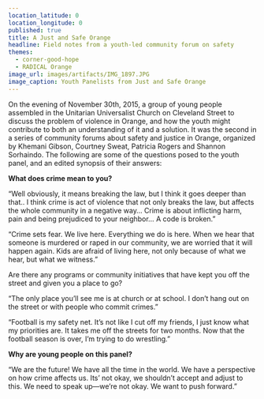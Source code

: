 ```yaml
---
location_latitude: 0
location_longitude: 0
published: true
title: A Just and Safe Orange
headline: Field notes from a youth-led community forum on safety
themes:
  - corner-good-hope
  - RADICAL Orange
image_url: images/artifacts/IMG_1897.JPG
image_caption: Youth Panelists from Just and Safe Orange
---
```

On the evening of November 30th, 2015, a group of young people assembled in the Unitarian Universalist Church on Cleveland Street to discuss the problem of violence in Orange, and how the youth might contribute to both an understanding of it and a solution. It was the second in a series of community forums about safety and justice in Orange, organized by Khemani Gibson, Courtney Sweat, Patricia Rogers and Shannon Sorhaindo. The following are some of the questions posed to the youth panel, and an edited synopsis of their answers:  

**What does crime mean to you?** 

“Well obviously, it means breaking the law, but I think it goes deeper than that.. I think crime is act of violence that not only breaks the law, but affects the whole community in a negative way…  Crime is about inflicting harm, pain and being prejudiced to your neighbor… A code is broken.”  

“Crime sets fear. We live here. Everything we do is here. When we hear that someone is murdered or raped in our community, we are worried that it will happen again. Kids are afraid of living here, not only because of what we hear, but what we witness.”  

Are there any programs or community initiatives that have kept you off the street and given you a place to go?  

“The only place you’ll see me is at church or at school. I don’t hang out on the street or with people who commit crimes.”  

“Football is my safety net. It’s not like I cut off my friends, I just know what my priorities are. It takes me off the streets for two months. Now that the football season is over, I’m trying to do wrestling.”  

**Why are young people on this panel?**  

“We are the future! We have all the time in the world. We have a perspective on how crime affects us. Its’ not okay, we shouldn’t accept and adjust to this. We need to speak up—we’re not okay. We want to push forward.”
